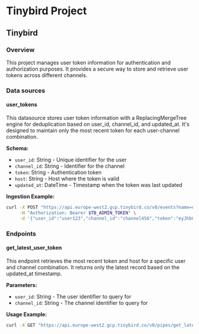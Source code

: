 
# Tinybird Project

## Tinybird

### Overview
This project manages user token information for authentication and authorization purposes. It provides a secure way to store and retrieve user tokens across different channels.

### Data sources

#### user_tokens
This datasource stores user token information with a ReplacingMergeTree engine for deduplication based on user_id, channel_id, and updated_at. It's designed to maintain only the most recent token for each user-channel combination.

**Schema:**
- `user_id`: String - Unique identifier for the user
- `channel_id`: String - Identifier for the channel
- `token`: String - Authentication token
- `host`: String - Host where the token is valid
- `updated_at`: DateTime - Timestamp when the token was last updated

**Ingestion Example:**
```bash
curl -X POST "https://api.europe-west2.gcp.tinybird.co/v0/events?name=user_tokens" \
     -H "Authorization: Bearer $TB_ADMIN_TOKEN" \
     -d '{"user_id":"user123","channel_id":"channel456","token":"eyJhbGciOiJIUzI1NiIsInR5cCI6IkpXVCJ9","host":"example.com","updated_at":"2023-08-15 14:30:00"}'
```

### Endpoints

#### get_latest_user_token
This endpoint retrieves the most recent token and host for a specific user and channel combination. It returns only the latest record based on the updated_at timestamp.

**Parameters:**
- `user_id`: String - The user identifier to query for
- `channel_id`: String - The channel identifier to query for

**Usage Example:**
```bash
curl -X GET "https://api.europe-west2.gcp.tinybird.co/v0/pipes/get_latest_user_token.json?token=$TB_ADMIN_TOKEN&user_id=user123&channel_id=channel456"
```
